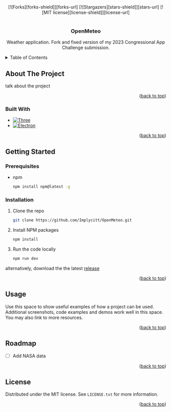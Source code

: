 <div align="center">
  <a id="readme-top"></a>
  [![Forks][forks-shield]][forks-url]
  [![Stargazers][stars-shield]][stars-url]
  [![MIT license][license-shield]][license-url]
</div>


<!-- PROJECT LOGO -->
<br />
<div align="center">
  <a href="https://github.com/Implycitt/OpenMeteo"></a>
<h3 align="center">OpenMeteo</h3>
  <p align="center">
    Weather application. Fork and fixed version of my 2023 Congressional App Challenge submission.
    <br />
  </p>
</div>


<!-- TABLE OF CONTENTS -->
<details>
  <summary>Table of Contents</summary>
  <ol>
    <li>
      <a href="#about-the-project">About The Project</a>
      <ul>
        <li><a href="#built-with">Built With</a></li>
      </ul>
    </li>
    <li>
      <a href="#getting-started">Getting Started</a>
      <ul>
        <li><a href="#prerequisites">Prerequisites</a></li>
        <li><a href="#installation">Installation</a></li>
      </ul>
    </li>
    <li><a href="#usage">Usage</a></li>
    <li><a href="#roadmap">Roadmap</a></li>
    <li><a href="#license">License</a></li>
  </ol>
</details>



<!-- ABOUT THE PROJECT -->
## About The Project

talk about the project

<p align="right">(<a href="#readme-top">back to top</a>)</p>


### Built With

* [![Three][Three.js]][Three-url]
* [![Electron][Electron.js]][Electron-url]

<p align="right">(<a href="#readme-top">back to top</a>)</p>


<!-- GETTING STARTED -->
## Getting Started


### Prerequisites

* npm
  ```sh
  npm install npm@latest -g
  ```

### Installation

1. Clone the repo
   ```sh
   git clone https://github.com/Implycitt/OpenMeteo.git
   ```
2. Install NPM packages
   ```sh
   npm install
   ```
3. Run the code locally
   ```sh
   npm run dev
   ```

alternatively, download the the latest [release](https://github.com/Implycitt/OpenMeteo/releases)

<p align="right">(<a href="#readme-top">back to top</a>)</p>


<!-- USAGE EXAMPLES -->
## Usage

Use this space to show useful examples of how a project can be used. Additional screenshots, code examples and demos work well in this space. You may also link to more resources.

<p align="right">(<a href="#readme-top">back to top</a>)</p>


<!-- ROADMAP -->
## Roadmap

- [ ] Add NASA data

<p align="right">(<a href="#readme-top">back to top</a>)</p>


<!-- LICENSE -->
## License

Distributed under the MIT license. See `LICENSE.txt` for more information.

<p align="right">(<a href="#readme-top">back to top</a>)</p>


<!-- MARKDOWN LINKS & IMAGES -->
<!-- https://www.markdownguide.org/basic-syntax/#reference-style-links -->
[forks-shield]: https://img.shields.io/github/forks/Implycitt/OpenMeteo.svg?style=for-the-badge
[forks-url]: https://github.com/Implycitt/OpenMeteo/network/members
[stars-shield]: https://img.shields.io/github/stars/Implycitt/OpenMeteo.svg?style=for-the-badge
[stars-url]: https://github.com/Implycitt/OpenMeteo/stargazers
[license-shield]: https://img.shields.io/github/license/Implycitt/OpenMeteo.svg?style=for-the-badge
[license-url]: https://github.com/Implycitt/OpenMeteo/blob/master/LICENSE.txt
[Three.js]: https://img.shields.io/badge/next.js-000000?style=for-the-badge&logo=threedotjs&logoColor=white
[Three-url]: https://threejs.org/
[Electron.js]: https://img.shields.io/badge/Electron-20232A?style=for-the-badge&logo=react&logoColor=61DAFB
[Electron-url]: https://electronjs.org/
